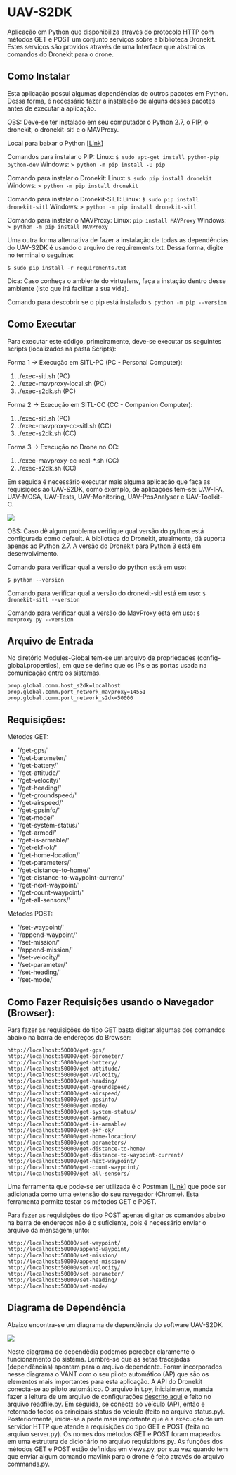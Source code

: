 # UAV-S2DK

Aplicação em Python que disponibiliza através do protocolo HTTP com métodos GET e POST um conjunto serviços sobre a biblioteca Dronekit. Estes serviços são providos através de uma Interface que abstrai os comandos do Dronekit para o drone.

## Como Instalar

Esta aplicação possui algumas dependências de outros pacotes em Python. Dessa forma, é necessário fazer a instalação de alguns desses pacotes antes de executar a aplicação.

OBS: Deve-se ter instalado em seu computador o Python 2.7, o PIP, o dronekit, o dronekit-sitl e o MAVProxy.

Local para baixar o Python [[Link](https://www.python.org/downloads/)]

Comandos para instalar o PIP:
Linux: `$ sudo apt-get install python-pip python-dev`
Windows: `> python -m pip install -U pip`

Comando para instalar o Dronekit:
Linux: `$ sudo pip install dronekit`
Windows: `> python -m pip install dronekit`

Comando para instalar o Dronekit-SILT:
Linux: `$ sudo pip install dronekit-sitl`
Windows: `> python -m pip install dronekit-sitl`

Comando para instalar o MAVProxy:
Linux: `pip install MAVProxy`
Windows: `> python -m pip install MAVProxy`

Uma outra forma alternativa de fazer a instalação de todas as dependências do UAV-S2DK é usando o arquivo de requirements.txt. Dessa forma, digite no terminal o seguinte: 

`$ sudo pip install -r requirements.txt`

Dica: Caso conheça o ambiente do virtualenv, faça a instação dentro desse ambiente (isto que irá facilitar a sua vida).

Comando para descobrir se o pip está instalado
`$ python -m pip --version`

## Como Executar

Para executar este código, primeiramente, deve-se executar os seguintes scripts (localizados na pasta Scripts): 

Forma 1 -> Execução em SITL-PC (PC - Personal Computer):

1. ./exec-sitl.sh                    (PC)
2. ./exec-mavproxy-local.sh          (PC)
3. ./exec-s2dk.sh                    (PC)

Forma 2 -> Execução em SITL-CC (CC - Companion Computer):

1. ./exec-sitl.sh                    (PC)
2. ./exec-mavproxy-cc-sitl.sh        (CC)
3. ./exec-s2dk.sh                    (CC)

Forma 3 -> Execução no Drone no CC:

1. ./exec-mavproxy-cc-real-*.sh      (CC)
2. ./exec-s2dk.sh                    (CC)

Em seguida é necessário executar mais alguma aplicação que faça as requisições ao UAV-S2DK, como exemplo, de aplicações tem-se: 
UAV-IFA, UAV-MOSA, UAV-Tests, UAV-Monitoring, UAV-PosAnalyser e UAV-Toolkit-C.

![](../Figures/exec-s2dk.png)

OBS: Caso dê algum problema verifique qual versão do python está configurada como default. A biblioteca do Dronekit, atualmente, dá suporta apenas ao Python 2.7. A versão do Dronekit para Python 3 está em desenvolvimento.

Comando para verificar qual a versão do python está em uso: 

`$ python --version`

Comando para verificar qual a versão do dronekit-sitl está em uso:
`$ dronekit-sitl --version`

Comando para verificar qual a versão do MavProxy está em uso:
`$ mavproxy.py --version`

## Arquivo de Entrada

No diretório Modules-Global tem-se um arquivo de propriedades (config-global.properties), em que se define que os IPs e as portas usada na comunicação entre os sistemas. 

```
prop.global.comm.host_s2dk=localhost
prop.global.comm.port_network_mavproxy=14551
prop.global.comm.port_network_s2dk=50000
```

## Requisições:

Métodos GET: 

* '/get-gps/'
* '/get-barometer/'
* '/get-battery/'
* '/get-attitude/'
* '/get-velocity/'
* '/get-heading/'
* '/get-groundspeed/'
* '/get-airspeed/'
* '/get-gpsinfo/'
* '/get-mode/'
* '/get-system-status/'
* '/get-armed/'
* '/get-is-armable/'
* '/get-ekf-ok/'
* '/get-home-location/'
* '/get-parameters/'
* '/get-distance-to-home/'
* '/get-distance-to-waypoint-current/'
* '/get-next-waypoint/'
* '/get-count-waypoint/'
* '/get-all-sensors/'

Métodos POST:

* '/set-waypoint/'
* '/append-waypoint/'
* '/set-mission/'
* '/append-mission/'
* '/set-velocity/'
* '/set-parameter/'
* '/set-heading/'
* '/set-mode/'

## Como Fazer Requisições usando o Navegador (Browser):

Para fazer as requisições do tipo GET basta digitar algumas dos comandos abaixo na barra de endereços do Browser:

```
http://localhost:50000/get-gps/
http://localhost:50000/get-barometer/
http://localhost:50000/get-battery/
http://localhost:50000/get-attitude/
http://localhost:50000/get-velocity/
http://localhost:50000/get-heading/
http://localhost:50000/get-groundspeed/
http://localhost:50000/get-airspeed/
http://localhost:50000/get-gpsinfo/
http://localhost:50000/get-mode/
http://localhost:50000/get-system-status/
http://localhost:50000/get-armed/
http://localhost:50000/get-is-armable/
http://localhost:50000/get-ekf-ok/
http://localhost:50000/get-home-location/
http://localhost:50000/get-parameters/
http://localhost:50000/get-distance-to-home/
http://localhost:50000/get-distance-to-waypoint-current/
http://localhost:50000/get-next-waypoint/
http://localhost:50000/get-count-waypoint/
http://localhost:50000/get-all-sensors/
```

Uma ferramenta que pode-se ser utilizada é o Postman [[Link](https://chrome.google.com/webstore/detail/postman/fhbjgbiflinjbdggehcddcbncdddomop?hl=en)] que pode ser adicionada como uma extensão do seu navegador (Chrome). Esta ferramenta permite testar os métodos GET e POST.

Para fazer as requisições do tipo POST apenas digitar os comandos abaixo na barra de endereços não é o suficiente, pois é necessário enviar o arquivo da mensagem junto:

```
http://localhost:50000/set-waypoint/
http://localhost:50000/append-waypoint/
http://localhost:50000/set-mission/
http://localhost:50000/append-mission/
http://localhost:50000/set-velocity/
http://localhost:50000/set-parameter/
http://localhost:50000/set-heading/
http://localhost:50000/set-mode/
```

## Diagrama de Dependência

Abaixo encontra-se um diagrama de dependência do software UAV-S2DK.

![](../Figures/diagrama-uav-s2dk.png)

Neste diagrama de dependêdia podemos perceber claramente o funcionamento do sistema. Lembre-se que as setas tracejadas (dependências) apontam para o arquivo dependente. Foram incorporados nesse diagrama o VANT com o seu piloto automático (AP) que são os elementos mais importantes para esta aplicação. A API do Dronekit conecta-se ao piloto automático. O arquivo init.py, inicialmente, manda fazer a leitura de um arquivo de configurações [descrito aqui](https://github.com/jesimar/UAV-Toolkit/tree/master/UAV-S2DK#arquivo-de-entrada) e feito no arquivo readfile.py. Em seguida, se conecta ao veículo (AP), então e retornado todos os principais status do veículo (feito no arquivo status.py). Posteriormente, inicia-se a parte mais importante que é a execução de um servidor HTTP que atende a requisições do tipo GET e POST (feita no arquivo server.py). Os nomes dos métodos GET e POST foram mapeados em uma estrutura de dicionário no arquivo requisitions.py. As funções dos métodos GET e POST estão definidas em views.py, por sua vez quando tem que enviar algum comando mavlink para o drone é feito através do arquivo commands.py.
